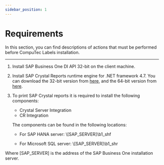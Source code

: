 ```yaml
---
sidebar_position: 1
---
```


# Requirements

In this section, you can find descriptions of actions that must be performed before CompuTec Labels installation.

---

1. Install SAP Business One DI API 32-bit on the client machine.

2. Install SAP Crystal Reports runtime engine for .NET framework 4.7. You can download the 32-bit version from [here](http://downloads.businessobjects.com/akdlm/crnetruntime/clickonce/CRRuntime_32bit_13_0_21.msi), and the 64-bit version from [here](http://downloads.businessobjects.com/akdlm/crnetruntime/clickonce/CRRuntime_32bit_13_0_21.msi).

3. To print SAP Crystal reports it is required to install the following components:

    - Crystal Server Integration
    - CR Integration

    The components can be found in the following locations:

    - For SAP HANA server: \\[SAP_SERVER]\b1_shf

    - For Microsoft SQL server: \\[SAP_SERVER]\b1_shr

Where [SAP_SERVER] is the address of the SAP Business One installation server.
